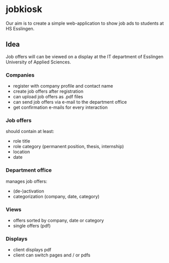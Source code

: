 # jobkiosk
Our aim is to create a simple web-application to show job ads to students at HS Esslingen.

## Idea
Job offers will can be viewed on a display at the IT department of Esslingen University of Applied Sciences.

### Companies
* register with company profile and contact name
* create job offers after registration
* can upload job offers as .pdf files
* can send job offers via e-mail to the department office
* get confirmation e-mails for every interaction

### Job offers
should contain at least:
* role title
* role category (permanent position, thesis, internship)
* location
* date

### Department office
manages job offers:
* (de-)activation
* categorization (company, date, category)

### Views
* offers sorted by company, date or category
* single offers (pdf)

### Displays
* client displays pdf
* client can switch pages and / or pdfs
